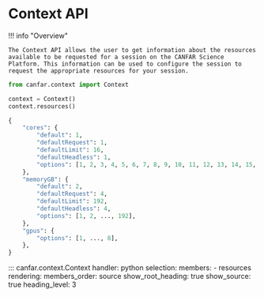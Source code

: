 # Context API

!!! info "Overview"

    The Context API allows the user to get information about the resources available to be requested for a session on the CANFAR Science Platform. This information can be used to configure the session to request the appropriate resources for your session.

```python title="Get context information"
from canfar.context import Context

context = Context()
context.resources()
```

```python
{
    "cores": {
        "default": 1,
        "defaultRequest": 1,
        "defaultLimit": 16,
        "defaultHeadless": 1,
        "options": [1, 2, 3, 4, 5, 6, 7, 8, 9, 10, 11, 12, 13, 14, 15, 16],
    },
    "memoryGB": {
        "default": 2,
        "defaultRequest": 4,
        "defaultLimit": 192,
        "defaultHeadless": 4,
        "options": [1, 2, ..., 192],
    },
    "gpus": {
        "options": [1, ..., 8],
    },
}
```

::: canfar.context.Context
    handler: python
    selection:
      members:
        - resources
    rendering:
      members_order: source
      show_root_heading: true
      show_source: true
      heading_level: 3
